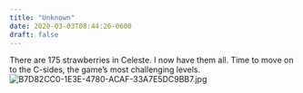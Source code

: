 ```yaml
---
title: "Unknown"
date: 2020-03-03T08:44:26-0600
draft: false
---
```


There are 175 strawberries in Celeste. I now have them all. Time to move on to the C-sides, the game’s most challenging levels. ![B7D82CC0-1E3E-4780-ACAF-33A7E5DC9BB7.jpg](https://ianwhitney.micro.blog/uploads/2020/72c484be36.jpg)

